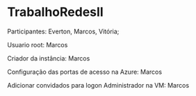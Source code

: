 # TrabalhoRedesII
Participantes: Everton, Marcos, Vitória;

Usuario root: Marcos

Criador da instância: Marcos

Configuração das portas de acesso na Azure: Marcos

Adicionar convidados para logon Administrador na VM: Marcos
